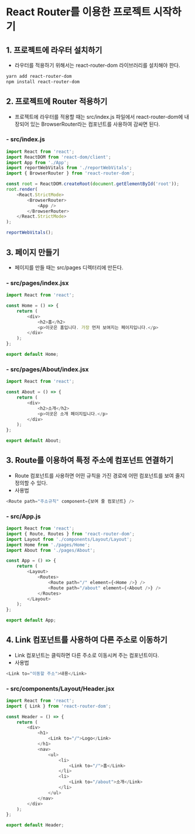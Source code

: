 # React Router를 이용한 프로젝트 시작하기

## 1. 프로젝트에 라우터 설치하기

-   라우터를 적용하기 위해서는 react-router-dom 라이브러리를 설치해야 한다.

```bash
yarn add react-router-dom
npm install react-router-dom
```

## 2. 프로젝트에 Router 적용하기

-   프로젝트에 라우터를 적용할 때는 src/index.js 파일에서 react-router-dom에 내장되어 있는 BrowserRouter라는 컴포넌트를 사용하여 감싸면 된다.

### - src/index.js

```js
import React from 'react';
import ReactDOM from 'react-dom/client';
import App from './App';
import reportWebVitals from './reportWebVitals';
import { BrowserRouter } from 'react-router-dom';

const root = ReactDOM.createRoot(document.getElementById('root'));
root.render(
    <React.StrictMode>
        <BrowserRouter>
            <App />
        </BrowserRouter>
    </React.StrictMode>
);

reportWebVitals();
```

## 3. 페이지 만들기

-   페이지를 만들 때는 src/pages 디렉터리에 만든다.

### - src/pages/index.jsx

```js
import React from 'react';

const Home = () => {
    return (
        <div>
            <h2>홈</h2>
            <p>이곳은 홈입니다. 가장 먼저 보여지는 페이지입니다.</p>
        </div>
    );
};

export default Home;
```

### - src/pages/About/index.jsx

```js
import React from 'react';

const About = () => {
    return (
        <div>
            <h2>소개</h2>
            <p>이곳은 소개 페이지입니다.</p>
        </div>
    );
};

export default About;
```

## 3. Route를 이용하여 특정 주소에 컴포넌트 연결하기

-   Route 컴포넌트를 사용하면 어떤 규칙을 가진 경로에 어떤 컴포넌트를 보여 줄지 정의할 수 있다.
-   사용법

```js
<Route path="주소규칙" component={보여 줄 컴포넌트} />
```

### - src/App.js

```js
import React from 'react';
import { Route, Routes } from 'react-router-dom';
import Layout from './components/Layout/Layout';
import Home from './pages/Home';
import About from './pages/About';

const App = () => {
    return (
        <Layout>
            <Routes>
                <Route path="/" element={<Home />} />
                <Route path="/about" element={<About />} />
            </Routes>
        </Layout>
    );
};

export default App;
```

## 4. Link 컴포넌트를 사용하여 다른 주소로 이동하기

-   Link 컴포넌트는 클릭하면 다른 주소로 이동시켜 주는 컴포넌트이다.
-   사용법

```js
<Link to="이동할 주소">내용</Link>
```

### - src/components/Layout/Header.jsx

```js
import React from 'react';
import { Link } from 'react-router-dom';

const Header = () => {
    return (
        <div>
            <h1>
                <Link to="/">Logo</Link>
            </h1>
            <nav>
                <ul>
                    <li>
                        <Link to="/">홈</Link>
                    </li>
                    <li>
                        <Link to="/about">소개</Link>
                    </li>
                </ul>
            </nav>
        </div>
    );
};

export default Header;
```

